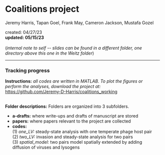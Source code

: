 # Coalitions project

Jeremy Harris, Tapan Goel, Frank May, Cameron Jackson, Mustafa Gozel

created: 04/27/23 <br>
**updated: 05/15/23** <br><br>
(*internal note to self -- slides can be found in a different folder, one directory above this one in the Weitz folder*)

---


### Tracking progress <br>

**Instructions:** *all codes are written in MATLAB. To plot the figures or perform the analyses, download the project at:* <br>   https://github.com/Jeremy-D-Harris/coalitions_working <br><br>

**Folder descriptions:** Folders are organized into 3 subfolders.

- **a-drafts:** where write-ups and drafts of manuscript are stored <br>
- **papers:** where papers relevant to the project are collected <br>
- **codes:** <br>
    (1) *one_LV:* steady-state analysis with one temperate phage host pair <br>
    (2) *two_LV:* invasion and steady-state analysis for two pairs <br>
    (3) *spatial_model:* two pairs model spatially extended by adding diffusion of viruses and lysogens <br>
    

